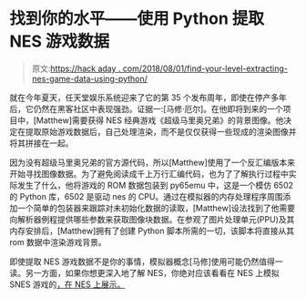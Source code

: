 # 找到你的水平——使用 Python 提取 NES 游戏数据

> 原文:[https://hack aday . com/2018/08/01/find-your-level-extracting-nes-game-data-using-python/](https://hackaday.com/2018/08/01/find-your-level-extracting-nes-game-data-using-python/)

就在今年夏天，任天堂娱乐系统迎来了它的第 35 个发布周年，即使在停产多年后，它仍然在黑客社区中表现强劲。证据一:[马修·厄尔]。在他即将到来的一个项目中，[Matthew]需要获得 NES 经典游戏《超级马里奥兄弟》的背景图像。他决定在提取原始游戏数据后，自己处理渲染，而不是仅仅获得一些现成的渲染图像并将其拼接在一起。

因为没有超级马里奥兄弟的官方源代码，所以[Matthew]使用了一个反汇编版本来开始寻找图像数据。为了避免阅读成千上万行汇编代码，也为了了解执行过程中实际发生了什么，他将游戏的 ROM 数据包装到 py65emu 中，这是一个模仿 6502 的 Python 库，6502 是驱动 nes 的 CPU。通过在模拟器的内存处理程序周围添加一个简单的包装器来跟踪对未初始化数据的读取，[Matthew]设法找到了他需要向解析器例程提供哪些参数来获取图像块数据。在参观了图片处理单元(PPU)及其内存安排后，[Matthew]拥有了创建 Python 脚本所需的一切，该脚本将直接从其 rom 数据中渲染游戏背景。

即使提取 NES 游戏数据不是你的事情，模拟器概念[马修]使用可能仍然值得一读。另一方面，如果你想更深入地了解 NES，你绝对应该看看在 NES 上模拟 SNES 游戏的[，在 NES 上展示。](https://hackaday.com/2018/05/31/reverse-emulating-nes-nintendception/)